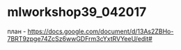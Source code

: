 # mlworkshop39_042017
план - https://docs.google.com/document/d/13As2ZBHo-7BRT9zpge74ZcSz6wwGDFrm3cYxtRVYeeU/edit#
